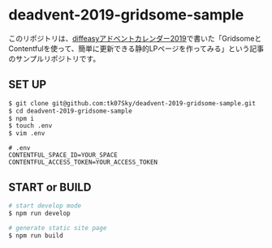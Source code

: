 # deadvent-2019-gridsome-sample

このリポジトリは、[diffeasyアドベントカレンダー2019](https://qiita.com/advent-calendar/2019/diffeasy)で書いた「GridsomeとContentfulを使って、簡単に更新できる静的LPページを作ってみる」という記事のサンプルリポジトリです。

## SET UP

```sh
$ git clone git@github.com:tk07Sky/deadvent-2019-gridsome-sample.git
$ cd deadvent-2019-gridsome-sample
$ npm i
$ touch .env
$ vim .env
```

```
# .env
CONTENTFUL_SPACE_ID=YOUR_SPACE
CONTENTFUL_ACCESS_TOKEN=YOUR_ACCESS_TOKEN
```

## START or BUILD

```sh
# start develop mode
$ npm run develop

# generate static site page
$ npm run build
```